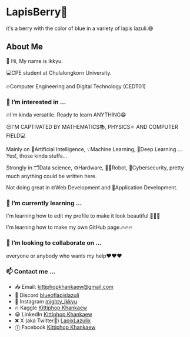 # LapisBerry👋
<p>
it's a berry with the color of blue in a variety of lapis lazuli.😅
</p>
<!--
This section doesn't need anything more.
-->


## About Me
<p>👋 Hi, My name is Ikkyu.</p>
<p>💻CPE student at Chulalongkorn University.</p>
<p>🔥Computer Engineering and Digital Technology (CEDT01)</p>
<!--
This section is quite ok. (maybe...)
-->


### 👀 I’m interested in ...
<p>🔥I'm kinda versatile. Ready to learn ANYTHING😁</p>
<p>😍I'M CAPTIVATED BY MATHEMATICS📚, PHYSICS⚛️ AND COMPUTER FIELD💻</p>
<p>Mainly on 🤖Artificial Intelligence, 💡Machine Learning, 🧠Deep Learning ... Yes!, those kinda stuffs...</p>
<p>Strongly in 🗂️Data science, ⚙️Hardware, 🦾🤖Robot, 🔐Cybersecurity, pretty much anything could be written here.</p>
<p>Not doing great in 🌐Web Development and 📄Application Development.</p>
<!--
This section needs to be reduced. TOO MANY WORDS!!!
-->


### 🌱 I’m currently learning ...
<p>I'm learning how to edit my profile to make it look beautiful.🤣🤣🤣</p>
<p>I'm learning how to make my own GitHub page.🔥🔥🔥</p>
<!--
This section is great!
-->


### 💞️ I’m looking to collaborate on ...
<p>everyone or anybody who wants my help❤️❤️❤️</p>
<!--
This field needs something more interesting!
-->


### 📫 Contact me ...
- 📥 Email: [kittiphopkhankaew@gmail.com](mailto:kittiphopkhankaew@gmail.com)
- 🥰 Discord [blueoflapislazuli](https://discordapp.com/users/1110214078808461393)
- 📸 Instagram [mighty_ikkyu](https://www.instagram.com/mighty_ikkyu/)
- 🔥 Kaggle [Kittiphop Khankaew](https://www.kaggle.com/kittiphopkhankaew)
- 😀 LinkedIn [Kittiphop Khankaew](https://www.linkedin.com/in/kittiphop-khankaew/)
- ❌ X (aka Twitter🤣) [LapixLazulix](https://twitter.com/LapiXLazuliX)
- ⓕ Facebook [Kittiphop Khankaew](https://www.facebook.com/kittiphop.khankaew.9/)
<!--
Gonna be using shields and shields should be on top of the page too.
-->
